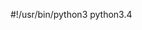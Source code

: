 #!/usr/bin/python3                                                                                                              python3.4